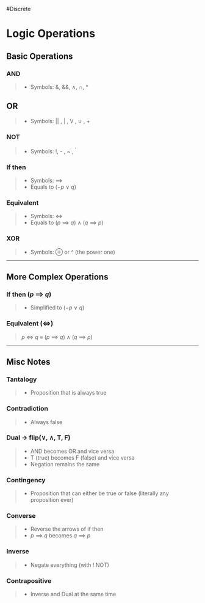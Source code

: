 #Discrete 
# Logic Operations
## Basic Operations
### AND 
> - Symbols: &, &&, $\land$, $\cap$, $*$
> 
## OR
> - Symbols: || , | , V , $\cup$ , $+$
>  
### NOT
> - Symbols: !, - , ~ , $^\prime$
> 
### If then
> - Symbols: $\implies$
> - Equals to ($-p$ $\lor$ $q$)
> 
### Equivalent
> - Symbols: $\Longleftrightarrow$
> - Equals to ($p$ $\implies$ $q$) $\land$ ($q$ $\implies$ $p$)
> 
### XOR
> - Symbols: $\oplus$ or ^ (the power one)
----

## More Complex Operations
### If then ($p$ $\implies$ $q$)
>- Simplified to ($-p$ $\lor$ $q$)
>
### Equivalent ($\Longleftrightarrow$)
> $p$ $\Longleftrightarrow$ $q$ $\equiv$ ($p$ $\implies$ $q$) $\land$ ($q$ $\implies$ $p$)
----

## Misc Notes
### Tantalogy
>- Proposition that is always true
>  
### Contradiction
>- Always false
>  
### Dual -> flip($\lor$, $\land$, T, F)
>- AND becomes OR and vice versa
>- T (true) becomes F (false) and vice versa
>- Negation remains the same
>  
### Contingency 
>- Proposition that can either be true or false (literally any proposition ever)
>  
### Converse
>- Reverse the arrows of if then
>- $p$ $\implies$ $q$ becomes $q$ $\implies$ $p$
>  
### Inverse
>- Negate everything (with ! NOT)
>
### Contrapositive
>- Inverse and Dual at the same time
